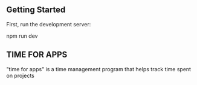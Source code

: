 
## Getting Started

First, run the development server:

npm run dev


## TIME FOR APPS
"time for apps" is a time management program that helps track time spent on projects  
